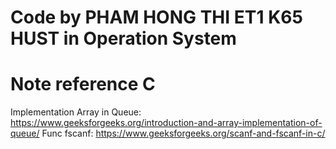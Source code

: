 # Code by PHAM HONG THI ET1 K65 HUST in Operation System 

# Note reference C
Implementation Array in Queue: https://www.geeksforgeeks.org/introduction-and-array-implementation-of-queue/
Func fscanf:  https://www.geeksforgeeks.org/scanf-and-fscanf-in-c/


